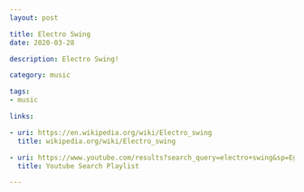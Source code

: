 ```yaml
---
layout: post

title: Electro Swing
date: 2020-03-28

description: Electro Swing!

category: music

tags:
- music

links:

- uri: https://en.wikipedia.org/wiki/Electro_swing
  title: wikipedia.org/wiki/Electro_swing

- uri: https://www.youtube.com/results?search_query=electro+swing&sp=EgIQAw%253D%253D
  title: Youtube Search Playlist

---
```

